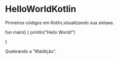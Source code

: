 # HelloWorldKotlin
Primeiros códigos em Kotlin,visualizando sua sintaxe.

fun main() {
    println("Hello World!")

}

Quebrando a "Maldição".
